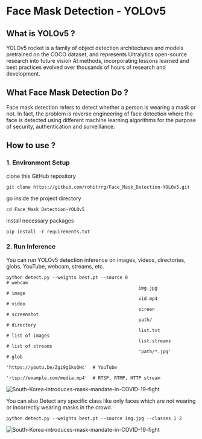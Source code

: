 # Face Mask Detection - YOLOv5

## What is YOLOv5 ?
YOLOv5 rocket is a family of object detection architectures and models pretrained on the COCO dataset, and represents Ultralytics open-source research into future vision AI methods, incorporating lessons learned and best practices evolved over thousands of hours of research and development.

## What Face Mask Detection Do ?
Face mask detection refers to detect whether a person is wearing a mask or not. In fact, the problem is reverse engineering of face detection where the face is detected using different machine learning algorithms for the purpose of security, authentication and surveillance.

## How to use ?
### 1. Environment Setup
clone this GitHub repository

    git clone https://github.com/rohitrrg/Face_Mask_Detection-YOLOv5.git

go inside the project directory

    cd Face_Mask_Detection-YOLOv5

install necessary packages

    pip install -r requirements.txt

### 2. Run Inference
You can run YOLOv5 detection inference on images, videos, directories, globs, YouTube, webcam, streams, etc.

  
    python detect.py --weights best.pt --source 0                               # webcam
                                                     img.jpg                         # image
                                                     vid.mp4                         # video
                                                     screen                          # screenshot
                                                     path/                           # directory
                                                     list.txt                        # list of images
                                                     list.streams                    # list of streams
                                                     'path/*.jpg'                    # glob
                                                     'https://youtu.be/Zgi9g1ksQHc'  # YouTube
                                                     'rtsp://example.com/media.mp4'  # RTSP, RTMP, HTTP stream

![South-Korea-introduces-mask-mandate-in-COVID-19-fight](https://user-images.githubusercontent.com/43450375/219920117-b48fee9d-2659-4e99-ac24-dae786c2d44e.jpg)

You can also Detect any specific class like only faces which are not wearing or incorrectly wearing masks in the crowd.

    python detect.py --weights best.pt --source img.jpg --classes 1 2

![South-Korea-introduces-mask-mandate-in-COVID-19-fight](https://user-images.githubusercontent.com/43450375/219920220-3c82cc24-140e-4389-a8ac-f398d2464d3f.jpg)


